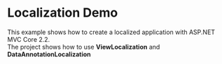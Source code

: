 # Localization Demo
This example shows how to create a localized application with ASP.NET MVC Core 2.2.  
The project shows how to use **ViewLocalization** and **DataAnnotationLocalization**
